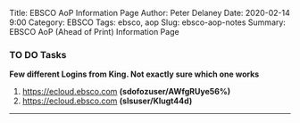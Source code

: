 Title:  EBSCO AoP Information Page
Author: Peter Delaney 
Date: 2020-02-14 9:00
Category: EBSCO
Tags: ebsco, aop
Slug: ebsco-aop-notes
Summary: EBSCO AoP (Ahead of Print) Information Page


### TO DO Tasks  
**Few different Logins from King.  Not exactly sure which one works**

1. https://ecloud.ebsco.com  **(sdofozuser/AWfgRUye56%)**
2. https://ecloud.ebsco.com  **(slsuser/Klugt44d)**

---

